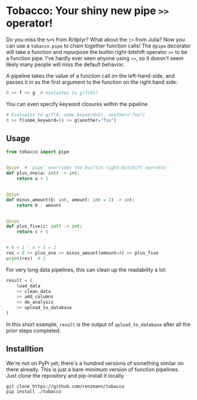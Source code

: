 # Tobacco: Your shiny new pipe `>>` operator!

Do you miss the `%>%` from R/dplyr? What about the `|>` from Julia? Now
you can use a `tobacco.pipe` to chain together function calls! The `@pipe`
decorator will take a function and repurpose the builtin right-bitshift
operator `>>` to be a function pipe. I've hardly ever seen anyone using 
`>>`, so it doesn't seem likely many people will miss the default behavior.

A pipeline takes the value of a function call on the left-hand-side, and
passes it in as the first argument to the function on the right hand side:

```python
0 >> f >> g  # evaluates to g(f(0))
```

You can even specify keyword closures within the pipeline

```python
# Evaluates to g(f(0, some_keyword=5), another="foo")
0 >> f(some_keyword=5) >> g(another="foo")
```


## Usage

```python
from tobacco import pipe


@pipe  # `pipe` overrides the builtin right-bitshift operator `
def plus_one(a: int) -> int:
    return a + 1


@pipe
def minus_amount(b: int, amount: int = 2) -> int:
    return b - amount


@pipe
def plus_five(c: int) -> int:
    return c + 5


# 0 + 1 - 4 + 5 = 2
res = 0 >> plus_one >> minus_amount(amount=4) >> plus_five
print(res)  # 2
```

For very long data pipelines, this can clean up the readability a lot:

```python
result = (
    load_data
    >> clean_data
    >> add_columns
    >> do_analysis
    >> upload_to_database
)
```

In this short example, `result` is the output of `upload_to_database` after
all the prior steps completed.


## Installtion

We're not on PyPi yet; there's a hundred versions of something similar on there
already. This is just a bare-minimum version of function pipelines. Just clone
the repository and pip-install it locally.

```shell
git clone https://github.com/renzmann/tobacco
pip install ./tobacco
```
